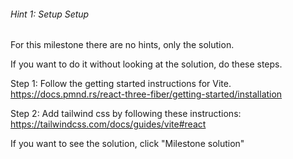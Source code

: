 ###### Hint 1: Setup Setup

For this milestone there are no hints, only the solution.

If you want to do it without looking at the solution, do these steps.


Step 1: Follow the getting started instructions for Vite.
https://docs.pmnd.rs/react-three-fiber/getting-started/installation


Step 2: Add tailwind css by following these instructions:
https://tailwindcss.com/docs/guides/vite#react


If you want to see the solution, click "Milestone solution"
